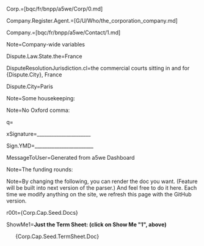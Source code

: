 Corp.=[bqc/fr/bnpp/a5we/Corp/0.md]

Company.Register.Agent.=[G/U/Who/the_corporation_company.md]

Company.=[bqc/fr/bnpp/a5we/Contact/1.md]

Note=Company-wide variables 

Dispute.Law.State.the=France

DisputeResolutionJurisdiction.cl=the commercial courts sitting in and for {Dispute.City}, France

Dispute.City=Paris

Note=Some housekeeping:

Note=No Oxford comma:

q=</i>

xSignature=______________________

Sign.YMD=________________________

MessageToUser=Generated from a5we Dashboard


Note=The funding rounds:


Note=By changing the following, you can render the doc you want.  (Feature will be built into next version of the parser.)  And feel free to do it here.  Each time we modify anything on the site, we refresh this page with the GitHub version. 

r00t={Corp.Cap.Seed.Docs}

ShowMe1=<b>Just the Term Sheet: (click on Show Me "1", above)</b><ul type="none"><li>{Corp.Cap.Seed.TermSheet.Doc}</ul>